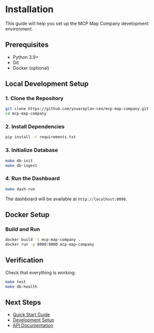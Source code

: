 # Installation

This guide will help you set up the MCP Map Company development environment.

## Prerequisites

- Python 3.9+
- Git
- Docker (optional)

## Local Development Setup

### 1. Clone the Repository

```bash
git clone https://github.com/youareplan-ceo/mcp-map-company.git
cd mcp-map-company
```

### 2. Install Dependencies

```bash
pip install -r requirements.txt
```

### 3. Initialize Database

```bash
make db-init
make db-ingest
```

### 4. Run the Dashboard

```bash
make dash-run
```

The dashboard will be available at `http://localhost:8098`.

## Docker Setup

### Build and Run

```bash
docker build -t mcp-map-company .
docker run -p 8000:8000 mcp-map-company
```

## Verification

Check that everything is working:

```bash
make test
make db-health
```

## Next Steps

- [Quick Start Guide](quickstart.md)
- [Development Setup](../development/setup.md)
- [API Documentation](../api/endpoints.md)